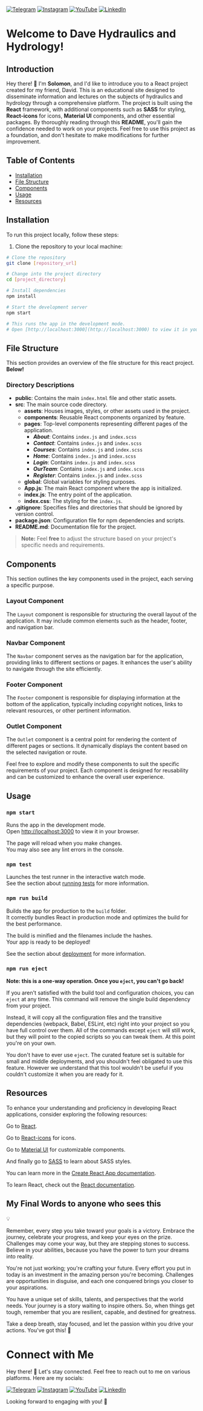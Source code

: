 






[![Telegram](https://img.icons8.com/color/48/000000/telegram-app.png)](https://t.me/Solomon_a_hailu) [![Instagram](https://img.icons8.com/color/48/000000/instagram-new.png)](https://www.instagram.com/solomon_a_hailu/) [![YouTube](https://img.icons8.com/color/48/000000/youtube-play.png)](https://www.youtube.com/@solomonasregdew7972) [![LinkedIn](https://img.icons8.com/color/48/000000/linkedin.png)](https://www.linkedin.com/in/solomon-asregdew-4ab2a0253/) 
# Welcome to Dave Hydraulics and Hydrology!


## Introduction
Hey there! 👋 I'm **Solomon**, and I'd like to introduce you to a React project created for my friend, David. This is an educational site designed to disseminate information and lectures on the subjects of hydraulics and hydrology through a comprehensive platform. The project is built using the **React** framework, with additional components such as **SASS** for styling, **React-icons** for icons, **Material UI** components, and other essential packages. By thoroughly reading through this **README**, you'll gain the confidence needed to work on your projects. Feel free to use this project as a foundation, and don't hesitate to make modifications for further improvement.

## Table of Contents

- [Installation](#installation)
- [File Structure](#file-structure)
- [Components](#components)
- [Usage](#usage)
- [Resources](#resources)


## Installation
To run this project locally, follow these steps:

1. Clone the repository to your local machine:

```bash
# Clone the repository
git clone [repository_url]

# Change into the project directory
cd [project_directory]

# Install dependencies
npm install

# Start the development server
npm start

# This runs the app in the development mode.
# Open [http://localhost:3000](http://localhost:3000) to view it in your browser.
```
## File Structure

This section provides an overview of the file structure for this react project. **Below!**


### Directory Descriptions

- **public**: Contains the main `index.html` file and other static assets.
- **src**: The main source code directory.
  - **assets**: Houses images, styles, or other assets used in the project.
  - **components**: Reusable React components organized by feature.
  - **pages**: Top-level components representing different pages of the application.
	  - ***About***:  Contains `index.js` and `index.scss`
	  - ***Contact***:  Contains `index.js` and `index.scss`
	  - ***Courses***:  Contains `index.js` and `index.scss`
	  - ***Home***:  Contains `index.js` and `index.scss`
	  - ***Login***:  Contains `index.js` and `index.scss`
	  - ***OurTeam***:  Contains `index.js` and `index.scss`
	  - ***Register***:  Contains `index.js` and `index.scss`
  - **global**: Global variables for styling purposes.
  - **App.js**: The main React component where the app is initialized.
  - **index.js**: The entry point of the application.
  -   **index.css**: The styling for the `index.js`.
- **.gitignore**: Specifies files and directories that should be ignored by version control.
- **package.json**: Configuration file for npm dependencies and scripts.
- **README.md**: Documentation file for the project.

> **Note:** Feel **free** to adjust the structure based on your project's specific needs and requirements.

## Components

This section outlines the key components used in the project, each serving a specific purpose.

### Layout Component

The `Layout` component is responsible for structuring the overall layout of the application. It may include common elements such as the header, footer, and navigation bar.

### Navbar Component

The `Navbar` component serves as the navigation bar for the application, providing links to different sections or pages. It enhances the user's ability to navigate through the site efficiently.

### Footer Component

The `Footer` component is responsible for displaying information at the bottom of the application, typically including copyright notices, links to relevant resources, or other pertinent information.

### Outlet Component

The `Outlet` component is a central point for rendering the content of different pages or sections. It dynamically displays the content based on the selected navigation or route.

Feel free to explore and modify these components to suit the specific requirements of your project. Each component is designed for reusability and can be customized to enhance the overall user experience.

## Usage

### `npm start`

Runs the app in the development mode.\
Open [http://localhost:3000](http://localhost:3000) to view it in your browser.

The page will reload when you make changes.\
You may also see any lint errors in the console.

### `npm test`

Launches the test runner in the interactive watch mode.\
See the section about [running tests](https://facebook.github.io/create-react-app/docs/running-tests) for more information.

### `npm run build`

Builds the app for production to the `build` folder.\
It correctly bundles React in production mode and optimizes the build for the best performance.

The build is minified and the filenames include the hashes.\
Your app is ready to be deployed!

See the section about [deployment](https://facebook.github.io/create-react-app/docs/deployment) for more information.

### `npm run eject`

**Note: this is a one-way operation. Once you `eject`, you can't go back!**

If you aren't satisfied with the build tool and configuration choices, you can `eject` at any time. This command will remove the single build dependency from your project.

Instead, it will copy all the configuration files and the transitive dependencies (webpack, Babel, ESLint, etc) right into your project so you have full control over them. All of the commands except `eject` will still work, but they will point to the copied scripts so you can tweak them. At this point you're on your own.

You don't have to ever use `eject`. The curated feature set is suitable for small and middle deployments, and you shouldn't feel obligated to use this feature. However we understand that this tool wouldn't be useful if you couldn't customize it when you are ready for it.

## Resources

To enhance your understanding and proficiency in developing React applications, consider exploring the following resources:

Go to [React](https://react.dev/).

Go to [React-icons](https://react-icons.github.io/react-icons/) for icons.

Go to [Material UI](https://mui.com/) for customizable components.

And finally go to [SASS](https://sass-lang.com/) to learn about SASS styles.

You can learn more in the [Create React App documentation](https://facebook.github.io/create-react-app/docs/getting-started).

To learn React, check out the [React documentation](https://reactjs.org/).



## My Final Words to anyone who sees this 


💡

Remember, every step you take toward your goals is a victory. Embrace the journey, celebrate your progress, and keep your eyes on the prize. Challenges may come your way, but they are stepping stones to success. Believe in your abilities, because you have the power to turn your dreams into reality.

You're not just working; you're crafting your future. Every effort you put in today is an investment in the amazing person you're becoming. Challenges are opportunities in disguise, and each one conquered brings you closer to your aspirations.

You have a unique set of skills, talents, and perspectives that the world needs. Your journey is a story waiting to inspire others. So, when things get tough, remember that you are resilient, capable, and destined for greatness.

Take a deep breath, stay focused, and let the passion within you drive your actions. You've got this! 🚀


# Connect with Me

Hey there! 👋 Let's stay connected. Feel free to reach out to me on various platforms. Here are my socials:

[![Telegram](https://img.icons8.com/color/48/000000/telegram-app.png)](https://t.me/Solomon_a_hailu) [![Instagram](https://img.icons8.com/color/48/000000/instagram-new.png)](https://www.instagram.com/solomon_a_hailu/) [![YouTube](https://img.icons8.com/color/48/000000/youtube-play.png)](https://www.youtube.com/@solomonasregdew7972) [![LinkedIn](https://img.icons8.com/color/48/000000/linkedin.png)](https://www.linkedin.com/in/solomon-asregdew-4ab2a0253/) 


Looking forward to engaging with you! 🌟
